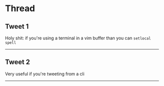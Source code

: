 # Thread

## Tweet 1

Holy shit: if you're using a terminal in a vim buffer than you can `setlocal spell`

---

## Tweet 2

Very useful if you're tweeting from a cli

---

